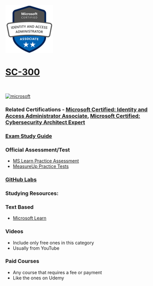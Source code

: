 <img src="/Images/certs/sc-300.png" width="150" height="150">

# [SC-300](https://learn.microsoft.com/certifications/exams/sc-300)
<br>

<a href='https://learn.microsoft.com/en-us/certifications/browse/?type=role-based&levels=intermediate' target="_blank"><img alt='microsoft' src='https://img.shields.io/badge/associate-100000?style=for-the-badge&logo=microsoft&logoColor=white&labelColor=0078D4&color=212221'/></a> 

### Related Certifications - [Microsoft Certified: Identity and Access Administrator Associate](https://learn.microsoft.com/en-us/certifications/identity-and-access-administrator), [Microsoft Certified: Cybersecurity Architect Expert](https://learn.microsoft.com/en-us/certifications/cybersecurity-architect-expert)

### [Exam Study Guide](https://aka.ms/sc300-studyguide)

### Official Assessment/Test
- [MS Learn Practice Assessment](https://learn.microsoft.com/certifications/exams/sc-300/practice/assessment?assessment-type=practice&assessmentId=60)
- [MeasureUp Practice Tests](https://www.measureup.com/microsoft-practice-test-sc-300-microsoft-identity-and-access-administrator.html)

### [GitHub Labs](https://aka.ms/sc300labs)

### Studying Resources:

### Text Based
- [Microsoft Learn](https://learn.microsoft.com/certifications/exams/sc-300)

### Videos
- Include only free ones in this category
- Usually from YouTube

### Paid Courses
- Any course that requires a fee or payment
- Like the ones on Udemy

